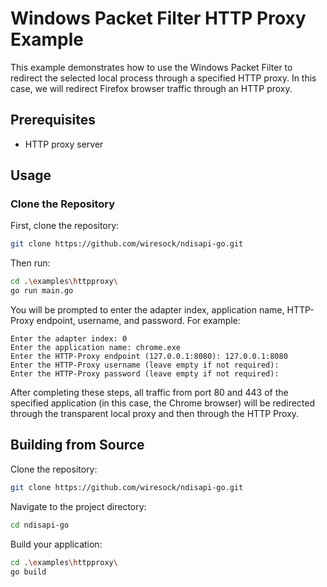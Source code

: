 # Windows Packet Filter HTTP Proxy Example

This example demonstrates how to use the Windows Packet Filter to redirect the selected local process through a specified HTTP proxy. In this case, we will redirect Firefox browser traffic through an HTTP proxy.

## Prerequisites

* HTTP proxy server

## Usage

### Clone the Repository

First, clone the repository:

```sh
git clone https://github.com/wiresock/ndisapi-go.git
```

Then run:
```sh
cd .\examples\httpproxy\
go run main.go
```

You will be prompted to enter the adapter index, application name, HTTP-Proxy endpoint, username, and password. For example:

```out
Enter the adapter index: 0
Enter the application name: chrome.exe
Enter the HTTP-Proxy endpoint (127.0.0.1:8080): 127.0.0.1:8080
Enter the HTTP-Proxy username (leave empty if not required): 
Enter the HTTP-Proxy password (leave empty if not required): 
```

After completing these steps, all traffic from port 80 and 443 of the specified application (in this case, the Chrome browser) will be redirected through the transparent local proxy and then through the HTTP Proxy.

## Building from Source

Clone the repository:

```sh
git clone https://github.com/wiresock/ndisapi-go.git
```

Navigate to the project directory:

```sh
cd ndisapi-go
```

Build your application:

```sh
cd .\examples\httpproxy\
go build
```
